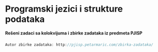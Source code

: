 # Programski jezici i strukture podataka
#### Rešeni zadaci sa kolokvijuma i zbirke zadataka iz predmeta PJISP
###
```javascript
Autor zbirke zadataka: http://pjisp.petarmaric.com/zbirka-zadataka/
```
